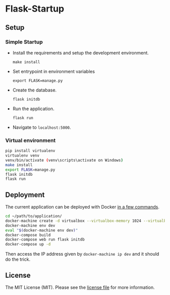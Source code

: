 ﻿# Flask-Startup

## Setup

### Simple Startup

- Install the requirements and setup the development environment.

	`make install`
	
- Set entrypoint in environment variables

    `export FLASK=manage.py`

- Create the database.

	`flask initdb`

- Run the application.

	`flask run`

- Navigate to `localhost:5000`.


### Virtual environment

```sh
pip install virtualenv
virtualenv venv
venv/bin/activate (venv\scripts\activate on Windows)
make install
export FLASK=manage.py
flask initdb
flask run
```


## Deployment

The current application can be deployed with Docker [in a few commands](https://realpython.com/blog/python/dockerizing-flask-with-compose-and-machine-from-localhost-to-the-cloud/).

```sh
cd ~/path/to/application/
docker-machine create -d virtualbox --virtualbox-memory 1024 --virtualbox-cpu-count 1 dev
docker-machine env dev
eval "$(docker-machine env dev)"
docker-compose build
docker-compose web run flask initdb
docker-compose up -d
```

Then access the IP address given by `docker-machine ip dev` and it should do the trick.

## License

The MIT License (MIT). Please see the [license file](LICENSE) for more information.
